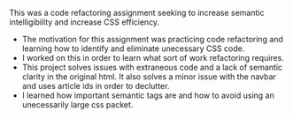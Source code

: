 This was a code refactoring assignment seeking to increase semantic intelligibility and increase CSS efficiency.

- The motivation for this assignment was practicing code refactoring and learning how to identify and eliminate unecessary CSS code. 
- I worked on this in order to learn what sort of work refactoring requires.
- This project solves issues with extraneous code and a lack of semantic clarity in the original html. It also solves a minor issue with the navbar and uses article ids in order to declutter. 
- I learned how important semantic tags are and how to avoid using an unecessarily large css packet. 

# <title here>

## Description

Put a description here....

## Table-of-Contents
* [Usage](#usage)
* [URL (github repository)](#urlrepo)
* [Screenshot](#screenshot)

## Usage 

This website is intended as a mockup landing page for a company focused on SEO and online management. This repository holds only the front page. It can be read and has several nav links at the top to take the reader to the intended section. 
    
Repository URL: https://github.com/thegabe101/week-1-refactor-challenge-02

Deploy URL: https://thegabe101.github.io/week-1-refactor-challenge-02/

![clickme]("C:\Users\Sowa3\Desktop\Git Repositories\Challenge Week 1 02\week-1-refactor-challenge-02\landing page screenshot.jpg"")
![clickme]("C:\Users\Sowa3\Desktop\Git Repositories\Challenge Week 1 02\week-1-refactor-challenge-02\assets\images\landing-page-screenshot-2.jpg")